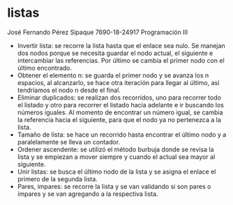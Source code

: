 # listas
José Fernando Pérez Sipaque
7690-18-24917
Programación III

- Invertir lista: se recorre la lista hasta que el enlace sea nulo.  Se manejan dos nodos porque se necesita guardar el nodo actual, el siguiente e intercambiar las referencias.  Por último se cambia el primer nodo con el último encontrado.
- Obtener el elemento n: se guarda el primer nodo y se avanza los n espacios, al alcanzarlo, se hace otra iteración para llegar al último, así tendríamos el nodo n desde el final.
- Eliminar duplicados: se realizan dos recorridos, uno para recorrer todo el listado y otro para recorrer el listado hacia adelante e ir buscando los números iguales.  Al momento de encontrar un número igual, se cambia la referencia hacia el siguiente, para que el nodo ya no pertenezca a la lista.
- Tamaño de lista: se hace un recorrido hasta encontrar el último nodo y a paralelamente se lleva un contador.
- Ordener ascendente: se utilizó el método burbuja donde se revisa la lista y se empiezan a mover siempre y cuando el actual sea mayor al siguiente.
- Unir listas: se busca el último nodo de la lista y se asigna el enlace el primero de la segunda lista.
- Pares, impares: se recorre la lista y se van validando si son pares o impares y se van agregando a la respectiva lista.
